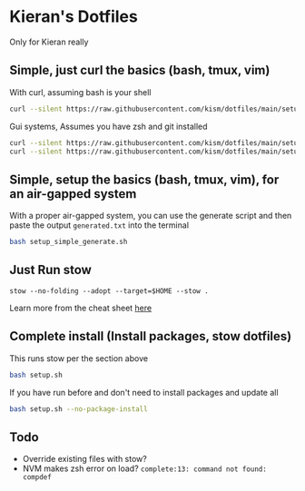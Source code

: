 # Kieran's Dotfiles

Only for Kieran really

## Simple, just curl the basics (bash, tmux, vim)

With curl, assuming bash is your shell

```bash
curl --silent https://raw.githubusercontent.com/kism/dotfiles/main/setup_simple.sh | bash && . ~/.bashrc && bind -f ~/.inputrc
```

Gui systems, Assumes you have zsh and git installed

```bash
curl --silent https://raw.githubusercontent.com/kism/dotfiles/main/setup_simple.sh | bash -s -- --gui
curl --silent https://raw.githubusercontent.com/kism/dotfiles/main/setup_simple.sh | bash -s -- --no-package-install

```

## Simple, setup the basics (bash, tmux, vim), for an air-gapped system

With a proper air-gapped system, you can use the generate script and then paste the output `generated.txt` into the terminal

```bash
bash setup_simple_generate.sh
```

## Just Run stow

`stow --no-folding --adopt --target=$HOME --stow .`

Learn more from the cheat sheet [here](README_STOW.md)

## Complete install (Install packages, stow dotfiles)

This runs stow per the section above

```bash
bash setup.sh
```

If you have run before and don't need to install packages and update all

```bash
bash setup.sh --no-package-install
```

## Todo

- Override existing files with stow?
- NVM makes zsh error on load? `complete:13: command not found: compdef`

